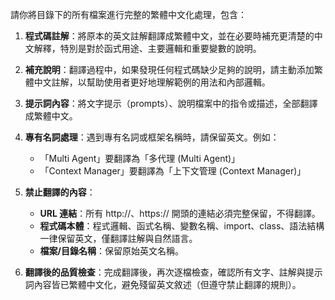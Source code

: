 請你將目錄下的所有檔案進行完整的繁體中文化處理，包含：

1. **程式碼註解**：將原本的英文註解翻譯成繁體中文，並在必要時補充更清楚的中文解釋，特別是對於函式用途、主要邏輯和重要變數的說明。

2. **補充說明**：翻譯過程中，如果發現任何程式碼缺少足夠的說明，請主動添加繁體中文註解，以幫助使用者更好地理解範例的用法和內部邏輯。

3. **提示詞內容**：將文字提示（prompts）、說明檔案中的指令或描述，全部翻譯成繁體中文。

4. **專有名詞處理**：遇到專有名詞或框架名稱時，請保留英文。例如：
    - 「Multi Agent」要翻譯為「多代理 (Multi Agent)」 
    - 「Context Manager」要翻譯為「上下文管理 (Context Manager)」

5. **禁止翻譯的內容**：
    - **URL 連結**：所有 http://、https:// 開頭的連結必須完整保留，不得翻譯。        
    - **程式碼本體**：程式邏輯、函式名稱、變數名稱、import、class、語法結構一律保留英文，僅翻譯註解與自然語言。
    - **檔案/目錄名稱**：保留原始英文名稱。

6. **翻譯後的品質檢查**：完成翻譯後，再次逐檔檢查，確認所有文字、註解與提示詞內容皆已繁體中文化，避免殘留英文敘述（但遵守禁止翻譯的規則）。